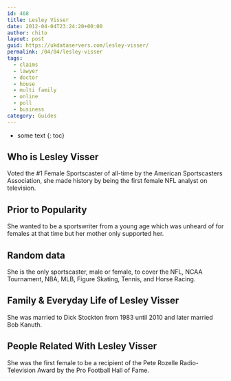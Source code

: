 ```yaml
---
id: 468
title: Lesley Visser
date: 2012-04-04T23:24:20+00:00
author: chito
layout: post
guid: https://ukdataservers.com/lesley-visser/
permalink: /04/04/lesley-visser
tags:
  - claims
  - lawyer
  - doctor
  - house
  - multi family
  - online
  - poll
  - business
category: Guides
---
```


* some text
{: toc}


## Who is  Lesley Visser
                  
                  
                  
Voted the #1 Female Sportscaster of all-time by the American Sportscasters Association, she made history by being the first female NFL analyst on television.
                  
                
                
                
## Prior to Popularity 
                  
                  
                  
She wanted to be a sportswriter from a young age which was unheard of for females at that time but her mother only supported her.
                  
                
                
                
## Random data 
                  
                  
                  
She is the only sportscaster, male or female, to cover the NFL, NCAA Tournament, NBA, MLB, Figure Skating, Tennis, and Horse Racing.
                  
                
                
                
## Family & Everyday Life of Lesley Visser
                  
                  
                  
She was married to Dick Stockton from 1983 until 2010 and later married Bob Kanuth.
                  
                
                
                
## People Related With  Lesley Visser
                  
                  
                  
She was the first female to be a recipient of the Pete Rozelle Radio-Television Award by the Pro Football Hall of Fame.
                  
                
              
            
          
          
          
    
    
  
